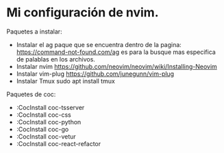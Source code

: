 # Mi configuración de nvim.

Paquetes a instalar:

- Instalar el ag paque que se encuentra dentro de la pagina: https://command-not-found.com/ag es para la busque mas especifica de palablas en los archivos.
- Instalar nvim https://github.com/neovim/neovim/wiki/Installing-Neovim
- Instalar vim-plug https://github.com/junegunn/vim-plug
- Instalar Tmux sudo apt install tmux

Paquetes de coc:

- :CocInstall coc-tsserver
- :CocInstall coc-css
- :CocInstall coc-python
- :CocInstall coc-go
- :CocInstall coc-vetur
- :CocInstall coc-react-refactor
